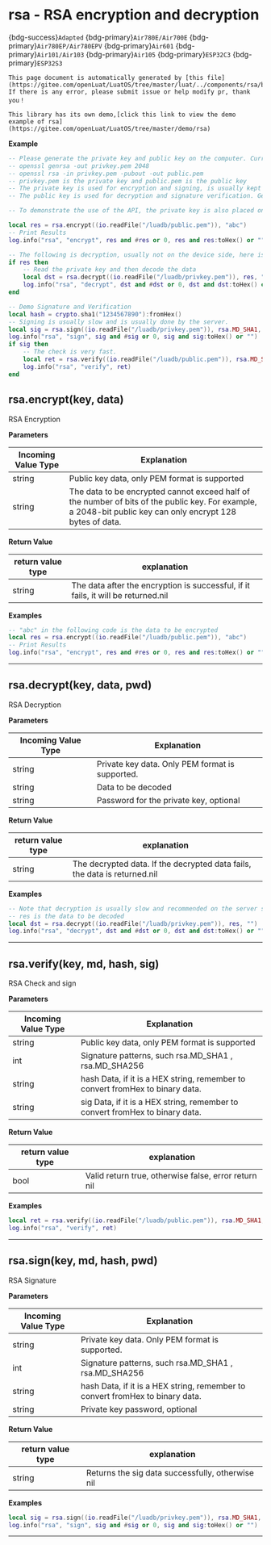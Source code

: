 # rsa - RSA encryption and decryption

{bdg-success}`Adapted` {bdg-primary}`Air780E/Air700E` {bdg-primary}`Air780EP/Air780EPV` {bdg-primary}`Air601` {bdg-primary}`Air101/Air103` {bdg-primary}`Air105` {bdg-primary}`ESP32C3` {bdg-primary}`ESP32S3`

```{note}
This page document is automatically generated by [this file](https://gitee.com/openLuat/LuatOS/tree/master/luat/../components/rsa/binding/luat_lib_rsa.c). If there is any error, please submit issue or help modify pr, thank you！
```

```{tip}
This library has its own demo,[click this link to view the demo example of rsa](https://gitee.com/openLuat/LuatOS/tree/master/demo/rsa)
```

**Example**

```lua
-- Please generate the private key and public key on the computer. Currently, the maximum support is 4096bit. Generally speaking, 2048bit is enough.
-- openssl genrsa -out privkey.pem 2048
-- openssl rsa -in privkey.pem -pubout -out public.pem
-- privkey.pem is the private key and public.pem is the public key
-- The private key is used for encryption and signing, is usually kept secret, and is placed on the server side.
-- The public key is used for decryption and signature verification. Generally, it can be made public and placed on the device.

-- To demonstrate the use of the API, the private key is also placed on the device here.

local res = rsa.encrypt((io.readFile("/luadb/public.pem")), "abc")
-- Print Results
log.info("rsa", "encrypt", res and #res or 0, res and res:toHex() or "")

-- The following is decryption, usually not on the device side, here is mainly to demonstrate the usage, will be very slow
if res then
    -- Read the private key and then decode the data
    local dst = rsa.decrypt((io.readFile("/luadb/privkey.pem")), res, "")
    log.info("rsa", "decrypt", dst and #dst or 0, dst and dst:toHex() or "")
end

-- Demo Signature and Verification
local hash = crypto.sha1("1234567890"):fromHex()
-- Signing is usually slow and is usually done by the server.
local sig = rsa.sign((io.readFile("/luadb/privkey.pem")), rsa.MD_SHA1, hash, "")
log.info("rsa", "sign", sig and #sig or 0, sig and sig:toHex() or "")
if sig then
    -- The check is very fast.
    local ret = rsa.verify((io.readFile("/luadb/public.pem")), rsa.MD_SHA1, hash, sig)
    log.info("rsa", "verify", ret)
end

```

## rsa.encrypt(key, data)



RSA Encryption

**Parameters**

|Incoming Value Type | Explanation|
|-|-|
|string|Public key data, only PEM format is supported|
|string|The data to be encrypted cannot exceed half of the number of bits of the public key. For example, a 2048-bit public key can only encrypt 128 bytes of data.|

**Return Value**

|return value type | explanation|
|-|-|
|string|The data after the encryption is successful, if it fails, it will be returned.nil|

**Examples**

```lua
-- "abc" in the following code is the data to be encrypted
local res = rsa.encrypt((io.readFile("/luadb/public.pem")), "abc")
-- Print Results
log.info("rsa", "encrypt", res and #res or 0, res and res:toHex() or "")

```

---

## rsa.decrypt(key, data, pwd)



RSA Decryption

**Parameters**

|Incoming Value Type | Explanation|
|-|-|
|string|Private key data. Only PEM format is supported.|
|string|Data to be decoded|
|string|Password for the private key, optional|

**Return Value**

|return value type | explanation|
|-|-|
|string|The decrypted data. If the decrypted data fails, the data is returned.nil|

**Examples**

```lua
-- Note that decryption is usually slow and recommended on the server side
-- res is the data to be decoded
local dst = rsa.decrypt((io.readFile("/luadb/privkey.pem")), res, "")
log.info("rsa", "decrypt", dst and #dst or 0, dst and dst:toHex() or "")

```

---

## rsa.verify(key, md, hash, sig)



RSA Check and sign

**Parameters**

|Incoming Value Type | Explanation|
|-|-|
|string|Public key data, only PEM format is supported|
|int|Signature patterns, such rsa.MD_SHA1 , rsa.MD_SHA256|
|string|hash Data, if it is a HEX string, remember to convert fromHex to binary data.|
|string|sig Data, if it is a HEX string, remember to convert fromHex to binary data.|

**Return Value**

|return value type | explanation|
|-|-|
|bool|Valid return true, otherwise false, error return nil|

**Examples**

```lua
local ret = rsa.verify((io.readFile("/luadb/public.pem")), rsa.MD_SHA1, hash, sig)
log.info("rsa", "verify", ret)

```

---

## rsa.sign(key, md, hash, pwd)



RSA Signature

**Parameters**

|Incoming Value Type | Explanation|
|-|-|
|string|Private key data. Only PEM format is supported.|
|int|Signature patterns, such rsa.MD_SHA1 , rsa.MD_SHA256|
|string|hash Data, if it is a HEX string, remember to convert fromHex to binary data.|
|string|Private key password, optional|

**Return Value**

|return value type | explanation|
|-|-|
|string|Returns the sig data successfully, otherwise nil|

**Examples**

```lua
local sig = rsa.sign((io.readFile("/luadb/privkey.pem")), rsa.MD_SHA1, hash, "")
log.info("rsa", "sign", sig and #sig or 0, sig and sig:toHex() or "")

```

---

